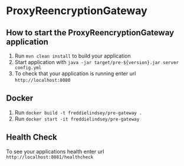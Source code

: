 # ProxyReencryptionGateway

How to start the ProxyReencryptionGateway application
---

1. Run `mvn clean install` to build your application
1. Start application with `java -jar target/pre-${version}.jar server config.yml`
1. To check that your application is running enter url `http://localhost:8080`

Docker
---

1. Run `docker build -t freddielindsey/pre-gateway .`
1. Run `docker start -it freddielindsey/pre-gateway`

Health Check
---

To see your applications health enter url `http://localhost:8081/healthcheck`
